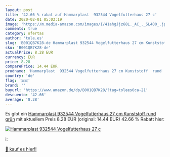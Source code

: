 ```yaml
---
layout: post
title: '42.66 % rabat auf Hammarplast  932544 Vogelfutterhaus 27 c'
date: 2020-02-01 05:03:19
image: 'https://m.media-amazon.com/images/I/41ahgJjz68L._AC_._SL400_.jpg'
comments: true
category: ofertas
author: 'tole.es'
slug: 'B001QB7K28-de Hammarplast 932544 Vogelfutterhaus 27 cm Kunststoff rund grün'
sku: 'B001QB7K28-de'
actualPrice: 8.28 EUR
currency: EUR
price: 8.28
comparePrice: 14.44 EUR
prodname: 'Hammarplast  932544 Vogelfutterhaus 27 cm Kunststoff  rund  grün'
country: 'de'
flag: '🇩🇪'
brand: ''
buyurl: 'https://www.amazon.de/dp/B001QB7K28/?tag=tolees0ca-21'
descuento: '42.66'
average: '8.28'
---
```


Es gibt ein [Hammarplast  932544 Vogelfutterhaus 27 cm Kunststoff  rund  grün](https://www.amazon.de/dp/B001QB7K28/?tag=tolees0ca-21) mit aktuellem Preis 8.28 EUR (original: 14.44 EUR) 42.66 % Rabatt hier:

[![Hammarplast  932544 Vogelfutterhaus 27 c](https://m.media-amazon.com/images/I/41ahgJjz68L._AC_._SL400_.jpg)](https://www.amazon.de/dp/B001QB7K28/?tag=tolees0ca-21)

ℹ️:


[🛒 kauf es hier!!](https://www.amazon.de/dp/B001QB7K28/?tag=tolees0ca-21)

